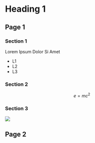 # Heading 1
## Page 1
### Section 1
Lorem Ipsum Dolor Si Amet
- L1
- L2
- L3

### Section 2
$$ e = mc^2 $$

### Section 3
![](https://images.unsplash.com/photo-1642629026109-3109c5c9f969?ixlib=rb-1.2.1&ixid=MnwxMjA3fDB8MHxwaG90by1wYWdlfHx8fGVufDB8fHx8&auto=format&fit=crop&w=2535&q=80)

## Page 2
### 